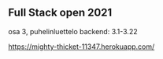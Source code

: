## Full Stack open 2021
osa 3, puhelinluettelo backend: 3.1-3.22

https://mighty-thicket-11347.herokuapp.com/